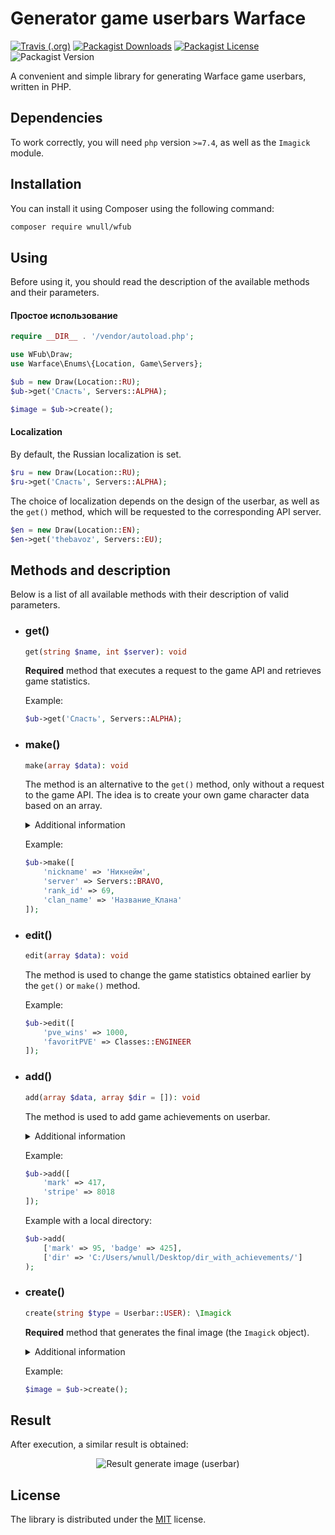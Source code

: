 # Generator game userbars Warface

[![Travis (.org)](https://img.shields.io/travis/wnull/wfub?style=flat-square)](https://travis-ci.com/wnull/wfub) [![Packagist Downloads](https://img.shields.io/packagist/dm/wnull/wfub?color=informational&style=flat-square)](//packagist.org/packages/wnull/wfub) [![Packagist License](https://img.shields.io/packagist/l/wnull/wfub?style=flat-square)](//packagist.org/packages/wnull/wfub) ![Packagist Version](https://img.shields.io/packagist/v/wnull/wfub?style=flat-square)

A convenient and simple library for generating Warface game userbars, written in PHP.

## Dependencies

To work correctly, you will need `php` version `>=7.4`, as well as the `Imagick` module.

## Installation

You can install it using Composer using the following command:

```sh
composer require wnull/wfub
```

## Using

Before using it, you should read the description of the available methods and their parameters.

#### Простое использование

```php
require __DIR__ . '/vendor/autoload.php';

use WFub\Draw;
use Warface\Enums\{Location, Game\Servers};

$ub = new Draw(Location::RU);
$ub->get('Сласть', Servers::ALPHA);

$image = $ub->create();
```

#### Localization

By default, the Russian localization is set.

```php
$ru = new Draw(Location::RU);
$ru->get('Сласть', Servers::ALPHA);
```

The choice of localization depends on the design of the userbar, as well as the `get()` method, which will be requested to the corresponding API server.

```php
$en = new Draw(Location::EN);
$en->get('thebavoz', Servers::EU);
```

## Methods and description

Below is a list of all available methods with their description of valid parameters.

* ### get()
	```php
	get(string $name, int $server): void
	```
	**Required** method that executes a request to the game API and retrieves game statistics.

	Example:
	```php
	$ub->get('Сласть', Servers::ALPHA);
	```
  
* ### make()
 	```php
	make(array $data): void
	```
	The method is an alternative to the `get()` method, only without a request to the game API. The idea is to create your own game character data based on an array.
	
	<details>
		<summary>Additional information</summary>
		<p>	</p>
		<p>To use it correctly, you must pass at least 3 required parameters in the associative array, such as: <code>nickname</code>, <code>server</code>, <code>rank_id</code>.</p>
	</details>

	Example:
	```php
	$ub->make([
	    'nickname' => 'Никнейм',
	    'server' => Servers::BRAVO,
	    'rank_id' => 69,
	    'clan_name' => 'Название_Клана'
	]);
	```

* ### edit()
	```php
	edit(array $data): void
	```
  The method is used to change the game statistics obtained earlier by the `get()` or `make()` method.

	Example:
	```php
	$ub->edit([
	    'pve_wins' => 1000,
	    'favoritPVE' => Classes::ENGINEER
	]);
	```

* ### add()
	```php
	add(array $data, array $dir = []): void
	```
	The method is used to add game achievements on userbar.

	<details>
		<summary>Additional information</summary>
		<p>	</p>
		<p>As the first parameter you need to pass an associative array with the required keys: <code>mark</code>, <code>base</code>, or <code>stripe</code>, whose values are numeric achievement IDs.</p>
		<p>As the second (optional) parameter, you can pass an associative array with the key <code>dir</code>, the value of which will specify the path to the local achievements directory.</p>
	</details>

	Example:
	```php
	$ub->add([
	    'mark' => 417,
	    'stripe' => 8018
	]);
	```
	Example with a local directory:
	```php
	$ub->add(
	    ['mark' => 95, 'badge' => 425],
	    ['dir' => 'C:/Users/wnull/Desktop/dir_with_achievements/']
	);
	```

* ### create()
	```php
	create(string $type = Userbar::USER): \Imagick
	```
	**Required** method that generates the final image (the `Imagick` object).

	<details>
		<summary>Additional information</summary>
		<p>	</p>
		<p>The method accepts a parameter <i>of the type</i> of the userbar. The default value is <code>user</code>. Valid values: <code>user</code>, <code>join</code>, or <code>clean</code>.</p>
	</details>
	
	Example:
	```php
	$image = $ub->create();
	```

## Result

After execution, a similar result is obtained:

<p align="center">
	<img src="https://user-images.githubusercontent.com/33278849/108274140-8a4fb280-7185-11eb-9bd9-f3becce70b70.png" alt="Result generate image (userbar)">
</p>

## License

The library is distributed under the [MIT](https://github.com/wnull/wfub/blob/master/LICENSE) license.
